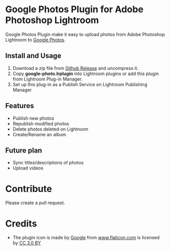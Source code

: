 # Google Photos Plugin for Adobe Photoshop Lightroom

Google Photos Plugin make it easy to upload photos from Adobe Photoshop Lightroom to [Google Photos](https://photos.google.com/).

## Install and Usage

1. Download a zip file from [Github Release](https://github.com/stanaka/lightroom-google-photo-plugin/releases) and uncompress it.
2. Copy **google-photo.lrplugin** into Lightroom plugins or add this plugin from Lightroom Plug-in Manager.
3. Set up this plug-in as a Publish Service on Lightroom Publishing Manager

## Features

- Publish new photos
- Republish modified photos
- Delete photos deleted on Lightroom
- Create/Rename an album

## Future plan

- Sync titles/descriptions of photos
- Upload videos

# Contribute

Please create a pull request.

# Credits

- The plugin icon is made by <a href="http://www.flaticon.com/authors/google" title="Google">Google</a> from <a href="http://www.flaticon.com" title="Flaticon">www.flaticon.com</a> is licensed by <a href="http://creativecommons.org/licenses/by/3.0/" title="Creative Commons BY 3.0" target="_blank">CC 3.0 BY</a>